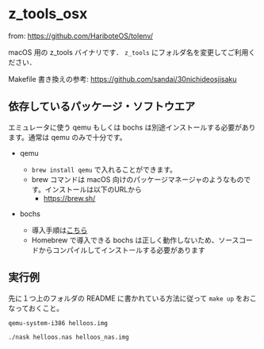 # z_tools_osx

from: https://github.com/HariboteOS/tolenv/

macOS 用の z_tools バイナリです．
`z_tools` にフォルダ名を変更してご利用ください．

Makefile 書き換えの参考: https://github.com/sandai/30nichideosjisaku

## 依存しているパッケージ・ソフトウエア

エミュレータに使う qemu もしくは bochs は別途インストールする必要があります。通常は qemu のみで十分です。

- qemu
  - `brew install qemu` で入れることができます。
  - brew コマンドは macOS 向けのパッケージマネージャのようなものです。インストールは以下のURLから
    - https://brew.sh/

- bochs
  - 導入手順は[こちら](https://github.com/HariboteOS/z_tools_osx/wiki/bochs_compile)
  - Homebrew で導入できる bochs は正しく動作しないため、ソースコードからコンパイルしてインストールする必要があります


## 実行例

先に１つ上のフォルダの README に書かれている方法に従って `make up` をおこなっておくこと。

```sh
qemu-system-i386 helloos.img
```

```sh
./nask helloos.nas helloos_nas.img
```
